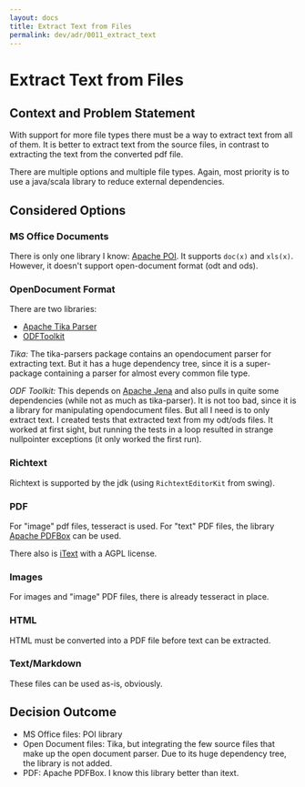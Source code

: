 ```yaml
---
layout: docs
title: Extract Text from Files
permalink: dev/adr/0011_extract_text
---
```


# Extract Text from Files

## Context and Problem Statement

With support for more file types there must be a way to extract text
from all of them. It is better to extract text from the source files,
in contrast to extracting the text from the converted pdf file.

There are multiple options and multiple file types. Again, most
priority is to use a java/scala library to reduce external
dependencies.

## Considered Options

### MS Office Documents

There is only one library I know: [Apache
POI](https://poi.apache.org/). It supports `doc(x)` and `xls(x)`.
However, it doesn't support open-document format (odt and ods).

### OpenDocument Format

There are two libraries:

- [Apache Tika Parser](https://tika.apache.org/)
- [ODFToolkit](https://github.com/tdf/odftoolkit)

*Tika:* The tika-parsers package contains an opendocument parser for
extracting text. But it has a huge dependency tree, since it is a
super-package containing a parser for almost every common file type.

*ODF Toolkit:* This depends on [Apache Jena](https://jena.apache.org)
and also pulls in quite some dependencies (while not as much as
tika-parser). It is not too bad, since it is a library for
manipulating opendocument files. But all I need is to only extract
text. I created tests that extracted text from my odt/ods files. It
worked at first sight, but running the tests in a loop resulted in
strange nullpointer exceptions (it only worked the first run).

### Richtext

Richtext is supported by the jdk (using `RichtextEditorKit` from
swing).

### PDF

For "image" pdf files, tesseract is used. For "text" PDF files, the
library [Apache PDFBox](https://pdfbox.apache.org) can be used.

There also is [iText](https://github.com/itext/itext7) with a AGPL
license.

### Images

For images and "image" PDF files, there is already tesseract in place.

### HTML

HTML must be converted into a PDF file before text can be extracted.

### Text/Markdown

These files can be used as-is, obviously.


## Decision Outcome

- MS Office files: POI library
- Open Document files: Tika, but integrating the few source files that
  make up the open document parser. Due to its huge dependency tree,
  the library is not added.
- PDF: Apache PDFBox. I know this library better than itext.
